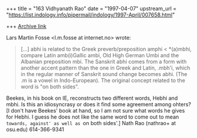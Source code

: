 +++
title = "163 Vidhyanath Rao"
date = "1997-04-07"
upstream_url = "https://list.indology.info/pipermail/indology/1997-April/007658.html"

+++
[Archive link](https://list.indology.info/pipermail/indology/1997-April/007658.html)

Lars Martin Fosse <l.m.fosse at internet.no> wrote:
> [...] abhi is related to the
> Greek preverb/preposition amphi < *(a)mbhi, compare Latin amb(i)Gallic ambi,
> Old High German Umbi and the Albanian preposition mbi. The Sanskrit abhi
> comes from a form with another accent pattern than the one in Greek and
> Latin, .mbh'i, which in the regular manner of Sanskrit sound change becomes
> abhi. (The .m is a vowel in Indo-European). The original concept related to
> the word is "on both sides".

Beekes, in his book on IE, reconstructs two different words, Hebhi
and mbhi. Is this an idiosyncrasy or does it find some agreement among
ohters? [I don't have Beekes' book at hand, so I am not sure what
words he gives for Hebhi. I guess he does not like the same word to
come out to mean `towards, against' as well as `on both sides'.]
Nath Rao (nathrao+ at osu.edu)		614-366-9341




